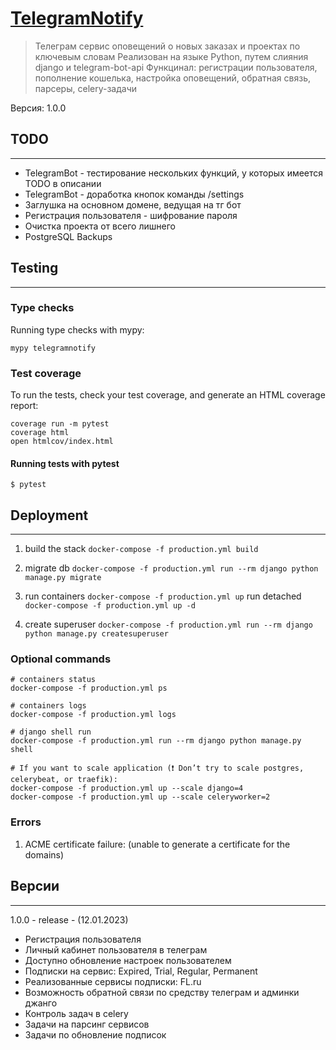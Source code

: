 # [TelegramNotify](https://telegramnotify.ru/)

> Телеграм сервис оповещений о новых заказах и проектах по ключевым словам
> Реализован на языке Python, путем слияния django и telegram-bot-api
> Функцинал: регистрации пользователя, пополнение кошелька, настройка оповещений, обратная связь, парсеры, celery-задачи

Версия: 1.0.0

## TODO
---------------

- TelegramBot - тестирование нескольких функций, у которых имеется TODO в описании
- TelegramBot - доработка кнопок команды /settings
- Заглушка на основном домене, ведущая на тг бот
- Регистрация пользователя - шифрование пароля
- Очистка проекта от всего лишнего
- PostgreSQL Backups

## Testing
---------------
### Type checks

Running type checks with mypy:

    mypy telegramnotify

### Test coverage

To run the tests, check your test coverage, and generate an HTML coverage report:

    coverage run -m pytest
    coverage html
    open htmlcov/index.html

#### Running tests with pytest

    $ pytest

## Deployment
---------------
1. build the stack
    `docker-compose -f production.yml build`

2. migrate db
    `docker-compose -f production.yml run --rm django python manage.py migrate`

3. run containers
    `docker-compose -f production.yml up`
    run detached
    `docker-compose -f production.yml up -d`

4. create superuser
    `docker-compose -f production.yml run --rm django python manage.py createsuperuser`

### Optional commands
    # containers status
    docker-compose -f production.yml ps

    # containers logs
    docker-compose -f production.yml logs

    # django shell run
    docker-compose -f production.yml run --rm django python manage.py shell

    # If you want to scale application (❗ Don’t try to scale postgres, celerybeat, or traefik):
    docker-compose -f production.yml up --scale django=4
    docker-compose -f production.yml up --scale celeryworker=2

### Errors
1. ACME certificate failure: (unable to generate a certificate for the domains)


## Версии
---------------

1.0.0 - release - (12.01.2023)
- Регистрация пользователя
- Личный кабинет пользователя в телеграм
- Доступно обновление настроек пользователем
- Подписки на сервис: Expired, Trial, Regular, Permanent
- Реализованные сервисы подписки: FL.ru
- Возможность обратной связи по средству телеграм и админки джанго
- Контроль задач в celery
- Задачи на парсинг сервисов
- Задачи по обновление подписок
